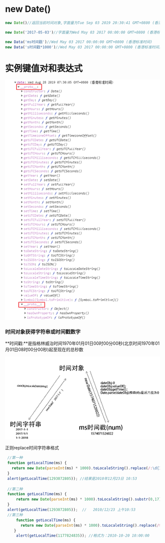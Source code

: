 # new  Date()

```js
new Date()//返回当前时间对象,字面量为Tue Sep 03 2019 20:30:41 GMT+0800 (香港标准时间)
```
```js
new Date('2017-05-03')//字面量为Wed May 03 2017 00:00:00 GMT+0800 (香港标准时间)
```
```js
new Data('ms时间戳')//Wed May 03 2017 00:00:00 GMT+0800 (香港标准时间)
new Data('s时间戳*1000')//Wed May 03 2017 00:00:00 GMT+0800 (香港标准时间)
```

#  实例键值对和表达式

![1566951214952](img/1566951214952.png)



### 时间对象获得字符串或时间戳数字

 **时间戳:**是指格林威治时间1970年01月01日00时00分00秒(北京时间1970年01月01日08时00分00秒)起至现在的总秒数 

![](./img/1.png)



正则replace时间字符串格式                                                              

```js
 //第一种
 function getLocalTime(ms) {     
   return new Date(parseInt(ms) * 1000).toLocaleString().replace(/:\d{1,2}$/,' ');     
 }     
 alert(getLocalTime(1293072805)); //结果是2010年12月23日 10:53

 //第二种    
 function getLocalTime(ms) {     
     return new Date(parseInt(ms) * 1000).toLocaleString().substr(0,17)
 }     
 alert(getLocalTime(1293072805));  //   2010/12/23 上午10:53
 //第三种  
     function getLocalTime(ms) {     
       return new Date(parseInt(ms) * 1000).toLocaleString().replace(/年|月/g, "-").replace(/日/g, " ");      
    }     
     alert(getLocalTime(1177824835)); //格式为：2010-10-20 10:00:00
```
